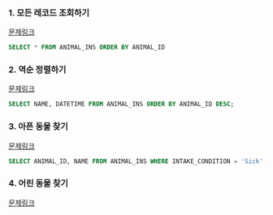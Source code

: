 ### 1. 모든 레코드 조회하기

[문제링크](https://school.programmers.co.kr/learn/courses/30/lessons/59034?language=mysql)

```sql
SELECT * FROM ANIMAL_INS ORDER BY ANIMAL_ID
```



### 2. 역순 정렬하기

[문제링크](https://school.programmers.co.kr/learn/courses/30/lessons/59035?language=mysql)

```sql
SELECT NAME, DATETIME FROM ANIMAL_INS ORDER BY ANIMAL_ID DESC;
```



### 3. 아픈 동물 찾기

[문제링크](https://school.programmers.co.kr/learn/courses/30/lessons/59036?language=mysql)

```sql
SELECT ANIMAL_ID, NAME FROM ANIMAL_INS WHERE INTAKE_CONDITION = 'Sick';
```



### 4. 어린 동물 찾기

[문제링크](https://school.programmers.co.kr/learn/courses/30/lessons/59037?language=mysql)